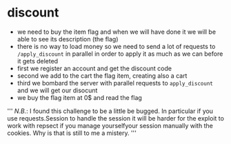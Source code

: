 # discount
 - we need to buy the item flag and when we will have done it we will be able to see its description (the flag)
 - there is no way to load money so we need to send a lot of requests to `/apply_discount` in parallel in order to apply it as much as we can before it gets deleted
 - first we register an account and get the discount code
 - second we add to the cart the flag item, creating also a cart
 - third we bombard the server with parallel requests to `apply_discount` and we will get our disocunt
 - we buy the flag item at 0$ and read the flag

'''
 *N.B.*: I found this challenge to be a little be bugged. In particular if you use requests.Session to handle the session it will be harder for the exploit to work with repsect
  if you manage yourselfyour session manually with the cookies. Why is that is still to me a mistery.
'''
